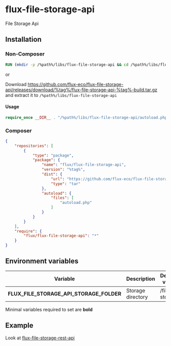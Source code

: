 # flux-file-storage-api

File Storage Api

## Installation

### Non-Composer

```dockerfile
RUN (mkdir -p /%path%/libs/flux-file-storage-api && cd /%path%/libs/flux-file-storage-api && wget -O - https://github.com/flux-eco/flux-file-storage-api/releases/download/%tag%/flux-file-storage-api-%tag%-build.tar.gz | tar -xz --strip-components=1)
```

or

Download https://github.com/flux-eco/flux-file-storage-api/releases/download/%tag%/flux-file-storage-api-%tag%-build.tar.gz and extract it to `/%path%/libs/flux-file-storage-api`

#### Usage

```php
require_once __DIR__ . "/%path%/libs/flux-file-storage-api/autoload.php";
```

### Composer

```json
{
    "repositories": [
        {
            "type": "package",
            "package": {
                "name": "flux/flux-file-storage-api",
                "version": "%tag%",
                "dist": {
                    "url": "https://github.com/flux-eco/flux-file-storage-api/releases/download/%tag%/flux-file-storage-api-%tag%-build.tar.gz",
                    "type": "tar"
                },
                "autoload": {
                    "files": [
                        "autoload.php"
                    ]
                }
            }
        }
    ],
    "require": {
        "flux/flux-file-storage-api": "*"
    }
}
```

## Environment variables

| Variable | Description | Default value |
| -------- | ----------- | ------------- |
| **FLUX_FILE_STORAGE_API_STORAGE_FOLDER** | Storage directory | /file-storage |

Minimal variables required to set are **bold**

## Example

Look at [flux-file-storage-rest-api](https://github.com/flux-caps/flux-file-storage-rest-api)
